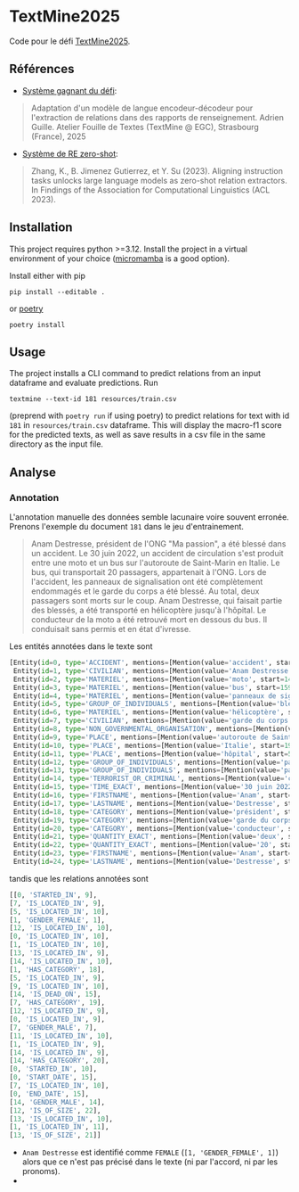 # TextMine2025

Code pour le défi [TextMine2025](https://www.kaggle.com/competitions/defi-text-mine-2025-permanent).

## Références

- [Système gagnant du défi](https://github.com/AdrienGuille/TextMine2025):

> Adaptation d'un modèle de langue encodeur-décodeur pour l'extraction de relations dans des rapports de renseignement. Adrien Guille. Atelier Fouille de Textes (TextMine @ EGC), Strasbourg (France), 2025

- [Système de RE zero-shot](https://arxiv.org/pdf/2305.11159):

> Zhang, K., B. Jimenez Gutierrez, et Y. Su (2023). Aligning instruction tasks unlocks large language models as zero-shot relation extractors. In Findings of the Association for Computational Linguistics (ACL 2023).

## Installation

This project requires python >=3.12. Install the project in a virtual environment of your choice ([micromamba](https://mamba.readthedocs.io/en/latest/user_guide/micromamba.html) is a good option).

Install either with pip

```console
pip install --editable .
```

or [poetry](https://python-poetry.org/)

```console
poetry install
```

## Usage

The project installs a CLI command to predict relations from an input dataframe and evaluate predictions. Run

```console
textmine --text-id 181 resources/train.csv
```

(preprend with `poetry run` if using poetry) to predict relations for text with id `181` in `resources/train.csv` dataframe. This will display the macro-f1 score for the predicted texts, as well as save results in a csv file in the same directory as the input file.

## Analyse

### Annotation

L'annotation manuelle des données semble lacunaire voire souvent erronée. Prenons l'exemple du document `181` dans le jeu d'entrainement.

> Anam Destresse, président de l'ONG "Ma passion", a été blessé dans un accident. Le 30 juin 2022, un accident de circulation s'est produit entre une moto et un bus sur l'autoroute de Saint-Marin en Italie. Le bus, qui transportait 20 passagers, appartenait à l'ONG. Lors de l'accident, les panneaux de signalisation ont été complètement endommagés et le garde du corps a été blessé. Au total, deux passagers sont morts sur le coup. Anam Destresse, qui faisait partie des blessés, a été transporté en hélicoptère jusqu'à l'hôpital. Le conducteur de la moto a été retrouvé mort en dessous du bus. Il conduisait sans permis et en état d'ivresse.

Les entités annotées dans le texte sont

```python
[Entity(id=0, type='ACCIDENT', mentions=[Mention(value='accident', start=70, end=78), Mention(value='accident de circulation', start=100, end=123), Mention(value='accident', start=275, end=283)]),
 Entity(id=1, type='CIVILIAN', mentions=[Mention(value='Anam Destresse', start=0, end=14), Mention(value='Anam Destresse', start=431, end=445)]),
 Entity(id=2, type='MATERIEL', mentions=[Mention(value='moto', start=148, end=152), Mention(value='moto', start=550, end=554)]),
 Entity(id=3, type='MATERIEL', mentions=[Mention(value='bus', start=159, end=162), Mention(value='bus', start=208, end=211), Mention(value='bus', start=589, end=592)]),
 Entity(id=4, type='MATERIEL', mentions=[Mention(value='panneaux de signalisation', start=289, end=314)]),
 Entity(id=5, type='GROUP_OF_INDIVIDUALS', mentions=[Mention(value='blessés', start=470, end=477)]),
 Entity(id=6, type='MATERIEL', mentions=[Mention(value='hélicoptère', start=499, end=510)]),
 Entity(id=7, type='CIVILIAN', mentions=[Mention(value='garde du corps', start=353, end=367)]),
 Entity(id=8, type='NON_GOVERNMENTAL_ORGANISATION', mentions=[Mention(value='Ma passion', start=36, end=46), Mention(value='ONG', start=260, end=263)]),
 Entity(id=9, type='PLACE', mentions=[Mention(value='autoroute de Saint-Marin', start=169, end=193)]),
 Entity(id=10, type='PLACE', mentions=[Mention(value='Italie', start=197, end=203)]),
 Entity(id=11, type='PLACE', mentions=[Mention(value='hôpital', start=521, end=528)]),
 Entity(id=12, type='GROUP_OF_INDIVIDUALS', mentions=[Mention(value='passagers', start=233, end=242)]),
 Entity(id=13, type='GROUP_OF_INDIVIDUALS', mentions=[Mention(value='passagers', start=397, end=406)]),
 Entity(id=14, type='TERRORIST_OR_CRIMINAL', mentions=[Mention(value='conducteur', start=533, end=543), Mention(value='Il', start=594, end=596)]),
 Entity(id=15, type='TIME_EXACT', mentions=[Mention(value='30 juin 2022', start=83, end=95)]),
 Entity(id=16, type='FIRSTNAME', mentions=[Mention(value='Anam', start=0, end=4)]),
 Entity(id=17, type='LASTNAME', mentions=[Mention(value='Destresse', start=5, end=14)]),
 Entity(id=18, type='CATEGORY', mentions=[Mention(value='président', start=16, end=25)]),
 Entity(id=19, type='CATEGORY', mentions=[Mention(value='garde du corps', start=353, end=367)]),
 Entity(id=20, type='CATEGORY', mentions=[Mention(value='conducteur', start=533, end=543)]),
 Entity(id=21, type='QUANTITY_EXACT', mentions=[Mention(value='deux', start=392, end=396)]),
 Entity(id=22, type='QUANTITY_EXACT', mentions=[Mention(value='20', start=230, end=232)]),
 Entity(id=23, type='FIRSTNAME', mentions=[Mention(value='Anam', start=431, end=435)]),
 Entity(id=24, type='LASTNAME', mentions=[Mention(value='Destresse', start=436, end=445)])]
 ```

 tandis que les relations annotées sont

 ```python
 [[0, 'STARTED_IN', 9],
 [7, 'IS_LOCATED_IN', 9],
 [5, 'IS_LOCATED_IN', 10],
 [1, 'GENDER_FEMALE', 1],
 [12, 'IS_LOCATED_IN', 10],
 [0, 'IS_LOCATED_IN', 10],
 [1, 'IS_LOCATED_IN', 10],
 [13, 'IS_LOCATED_IN', 9],
 [14, 'IS_LOCATED_IN', 10],
 [1, 'HAS_CATEGORY', 18],
 [5, 'IS_LOCATED_IN', 9],
 [9, 'IS_LOCATED_IN', 10],
 [14, 'IS_DEAD_ON', 15],
 [7, 'HAS_CATEGORY', 19],
 [12, 'IS_LOCATED_IN', 9],
 [0, 'IS_LOCATED_IN', 9],
 [7, 'GENDER_MALE', 7],
 [11, 'IS_LOCATED_IN', 10],
 [1, 'IS_LOCATED_IN', 9],
 [14, 'IS_LOCATED_IN', 9],
 [14, 'HAS_CATEGORY', 20],
 [0, 'STARTED_IN', 10],
 [0, 'START_DATE', 15],
 [7, 'IS_LOCATED_IN', 10],
 [0, 'END_DATE', 15],
 [14, 'GENDER_MALE', 14],
 [12, 'IS_OF_SIZE', 22],
 [13, 'IS_LOCATED_IN', 10],
 [1, 'IS_LOCATED_IN', 11],
 [13, 'IS_OF_SIZE', 21]]
 ```

 * `Anam Destresse` est identifié comme `FEMALE` (`[1, 'GENDER_FEMALE', 1]`) alors que ce n'est pas précisé dans le texte (ni par l'accord, ni par les pronoms).
 *
